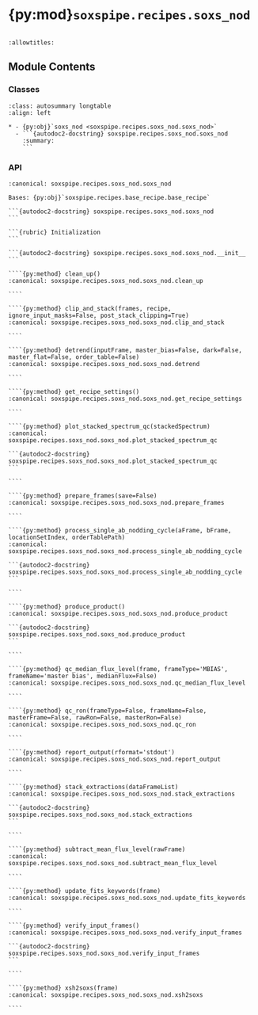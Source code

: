 # {py:mod}`soxspipe.recipes.soxs_nod`

```{py:module} soxspipe.recipes.soxs_nod
```

```{autodoc2-docstring} soxspipe.recipes.soxs_nod
:allowtitles:
```

## Module Contents

### Classes

````{list-table}
:class: autosummary longtable
:align: left

* - {py:obj}`soxs_nod <soxspipe.recipes.soxs_nod.soxs_nod>`
  - ```{autodoc2-docstring} soxspipe.recipes.soxs_nod.soxs_nod
    :summary:
    ```
````

### API

`````{py:class} soxs_nod(log, settings=False, inputFrames=[], verbose=False, overwrite=False)
:canonical: soxspipe.recipes.soxs_nod.soxs_nod

Bases: {py:obj}`soxspipe.recipes.base_recipe.base_recipe`

```{autodoc2-docstring} soxspipe.recipes.soxs_nod.soxs_nod
```

```{rubric} Initialization
```

```{autodoc2-docstring} soxspipe.recipes.soxs_nod.soxs_nod.__init__
```

````{py:method} clean_up()
:canonical: soxspipe.recipes.soxs_nod.soxs_nod.clean_up

````

````{py:method} clip_and_stack(frames, recipe, ignore_input_masks=False, post_stack_clipping=True)
:canonical: soxspipe.recipes.soxs_nod.soxs_nod.clip_and_stack

````

````{py:method} detrend(inputFrame, master_bias=False, dark=False, master_flat=False, order_table=False)
:canonical: soxspipe.recipes.soxs_nod.soxs_nod.detrend

````

````{py:method} get_recipe_settings()
:canonical: soxspipe.recipes.soxs_nod.soxs_nod.get_recipe_settings

````

````{py:method} plot_stacked_spectrum_qc(stackedSpectrum)
:canonical: soxspipe.recipes.soxs_nod.soxs_nod.plot_stacked_spectrum_qc

```{autodoc2-docstring} soxspipe.recipes.soxs_nod.soxs_nod.plot_stacked_spectrum_qc
```

````

````{py:method} prepare_frames(save=False)
:canonical: soxspipe.recipes.soxs_nod.soxs_nod.prepare_frames

````

````{py:method} process_single_ab_nodding_cycle(aFrame, bFrame, locationSetIndex, orderTablePath)
:canonical: soxspipe.recipes.soxs_nod.soxs_nod.process_single_ab_nodding_cycle

```{autodoc2-docstring} soxspipe.recipes.soxs_nod.soxs_nod.process_single_ab_nodding_cycle
```

````

````{py:method} produce_product()
:canonical: soxspipe.recipes.soxs_nod.soxs_nod.produce_product

```{autodoc2-docstring} soxspipe.recipes.soxs_nod.soxs_nod.produce_product
```

````

````{py:method} qc_median_flux_level(frame, frameType='MBIAS', frameName='master bias', medianFlux=False)
:canonical: soxspipe.recipes.soxs_nod.soxs_nod.qc_median_flux_level

````

````{py:method} qc_ron(frameType=False, frameName=False, masterFrame=False, rawRon=False, masterRon=False)
:canonical: soxspipe.recipes.soxs_nod.soxs_nod.qc_ron

````

````{py:method} report_output(rformat='stdout')
:canonical: soxspipe.recipes.soxs_nod.soxs_nod.report_output

````

````{py:method} stack_extractions(dataFrameList)
:canonical: soxspipe.recipes.soxs_nod.soxs_nod.stack_extractions

```{autodoc2-docstring} soxspipe.recipes.soxs_nod.soxs_nod.stack_extractions
```

````

````{py:method} subtract_mean_flux_level(rawFrame)
:canonical: soxspipe.recipes.soxs_nod.soxs_nod.subtract_mean_flux_level

````

````{py:method} update_fits_keywords(frame)
:canonical: soxspipe.recipes.soxs_nod.soxs_nod.update_fits_keywords

````

````{py:method} verify_input_frames()
:canonical: soxspipe.recipes.soxs_nod.soxs_nod.verify_input_frames

```{autodoc2-docstring} soxspipe.recipes.soxs_nod.soxs_nod.verify_input_frames
```

````

````{py:method} xsh2soxs(frame)
:canonical: soxspipe.recipes.soxs_nod.soxs_nod.xsh2soxs

````

`````
